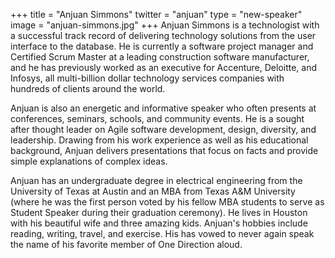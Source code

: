 +++
title = "Anjuan Simmons"
twitter = "anjuan"
type = "new-speaker"
image = "anjuan-simmons.jpg"
+++
Anjuan Simmons is a technologist with a successful track record of delivering technology solutions from the user interface to the database. He is currently a software project manager and Certified Scrum Master at a leading construction software manufacturer, and he has previously worked as an executive for Accenture, Deloitte, and Infosys, all multi-billion dollar technology services companies with hundreds of clients around the world. 

Anjuan is also an energetic and informative speaker who often presents at conferences, seminars, schools, and community events. He is a sought after thought leader on Agile software development, design, diversity, and leadership. Drawing from his work experience as well as his educational background, Anjuan delivers presentations that focus on facts and provide simple explanations of complex ideas. 

Anjuan has an undergraduate degree in electrical engineering from the University of Texas at Austin and an MBA from Texas A&M University (where he was the first person voted by his fellow MBA students to serve as Student Speaker during their graduation ceremony). He lives in Houston with his beautiful wife and three amazing kids. Anjuan's hobbies include reading, writing, travel, and exercise. His has vowed to never again speak the name of his favorite member of One Direction aloud.